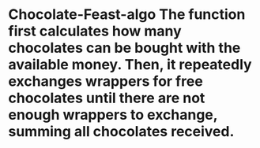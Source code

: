 # Chocolate-Feast-algo The function first calculates how many chocolates can be bought with the available money. Then, it repeatedly exchanges wrappers for free chocolates until there are not enough wrappers to exchange, summing all chocolates received.
